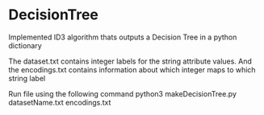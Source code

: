 # DecisionTree
Implemented ID3 algorithm thats outputs a Decision Tree in a python dictionary

The dataset.txt contains integer labels for the
string attribute values. And the encodings.txt contains information about which integer maps
to which string label 

Run file using the following command
python3 makeDecisionTree.py datasetName.txt encodings.txt
